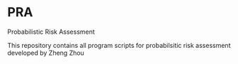 # PRA
Probabilistic Risk Assessment

This repository contains all program scripts for probabilsitic risk assessment developed by Zheng Zhou 

